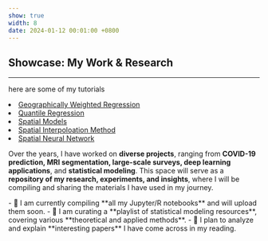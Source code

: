 ```yaml
---
show: true
width: 8
date: 2024-01-12 00:01:00 +0800
---
```


<div class="p-4">
    <h2>Showcase: My Work & Research</h2>
    <hr />
    <p>
        here are some of my tutorials
        <li><a href="https://shryshdshmkh.github.io/gwr-analysis/gwr.html">Geographically Weighted Regression</a></li>
       <li><a href="https://shryshdshmkh.github.io/gwr-analysis/quantile.html">Quantile Regression</a></li>
        <li><a href="spatial.html">Spatial Models</a></li>
        <li><a href="spatialinter.html">Spatial Interpoloation Method</a></li>
        <li><a href="SpatialNN.html">Spatial Neural Network</a></li>
        
Over the years, I have worked on <strong>diverse projects</strong>, ranging from <strong>COVID-19 prediction, MRI segmentation, large-scale surveys, deep learning applications</strong>, and <strong>statistical modeling</strong>. This space will serve as a <strong>repository of my research, experiments, and insights</strong>, where I will be compiling and sharing the materials I have used in my journey.
    </p>
</div>
- 📌 I am currently compiling **all my Jupyter/R notebooks** and will upload them soon.
- 📌 I am curating a **playlist of statistical modeling resources**, covering various **theoretical and applied methods**.
- 📌 I plan to analyze and explain **interesting papers** I have come across in my reading.
